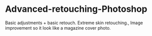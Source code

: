# Advanced-retouching-Photoshop
Basic adjustments + basic retouch. Extreme skin retouching., Image improvement so it look like a magazine cover photo.
